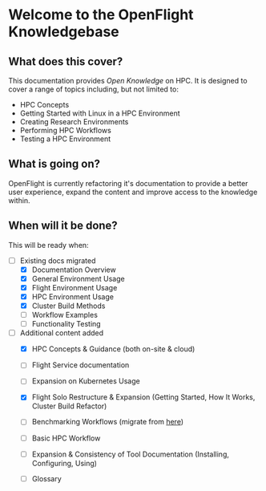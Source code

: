 # Welcome to the OpenFlight Knowledgebase 

## What does this cover?

This documentation provides _Open Knowledge_ on HPC. It is designed to cover a range of topics including, but not limited to:

- HPC Concepts
- Getting Started with Linux in a HPC Environment
- Creating Research Environments 
- Performing HPC Workflows 
- Testing a HPC Environment

## What is going on?

OpenFlight is currently refactoring it's documentation to provide a better user experience, expand the content and improve access to the knowledge within.

## When will it be done?

This will be ready when: 

- [ ] Existing docs migrated
    * [x] Documentation Overview
    * [x] General Environment Usage
    * [x] Flight Environment Usage
    * [x] HPC Environment Usage
    * [x] Cluster Build Methods
    * [ ] Workflow Examples
    * [ ] Functionality Testing
- [ ] Additional content added
    * [x] HPC Concepts & Guidance (both on-site & cloud)
    * [ ] Flight Service documentation
    * [ ] Expansion on Kubernetes Usage
    * [x] Flight Solo Restructure & Expansion (Getting Started, How It Works, Cluster Build Refactor)
    * [ ] Benchmarking Workflows (migrate from [here](https://github.com/alces-software/knowledgebase/wiki/Burn-In-Tests))
    * [ ] Basic HPC Workflow
    * [ ] Expansion & Consistency of Tool Documentation (Installing, Configuring, Using)
    * [ ] Glossary


